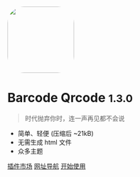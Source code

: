 <img width="150" style="border-radius:25%" src="https://p9-juejin.byteimg.com/tos-cn-i-k3u1fbpfcp/b4fdacffde654b5d8a7c2e7698b68b0c~tplv-k3u1fbpfcp-watermark.image">

# Barcode Qrcode <small>1.3.0</small>

> 时代抛弃你时，连一声再见都不会说

- 简单、轻便 (压缩后 ~21kB)
- 无需生成 html 文件
- 众多主题

[插件市场](https://docsify.js.org/#/zh-cn/cover)
[网址导航](https://info.lovewmf.com)
[开始使用](/plugs/)